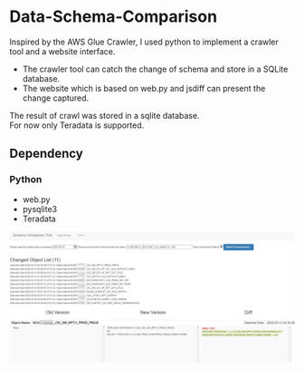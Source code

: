 # Data-Schema-Comparison
Inspired by the AWS Glue Crawler, I used python to implement a crawler tool and a website interface.
* The crawler tool can catch the change of schema and store in a SQLite database.
* The website which is based on web.py and jsdiff can present the change captured.

The result of crawl was stored in a sqlite database.  
For now only Teradata is supported.  

## Dependency
### Python
* web.py
* pysqlite3
* Teradata

![alt demo](demo.jpg)
